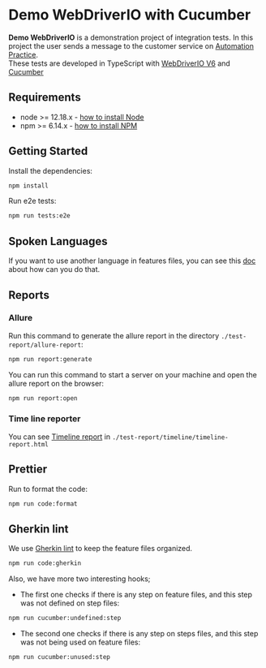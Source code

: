 # Demo WebDriverIO with Cucumber

**Demo WebDriverIO** is a demonstration project of integration tests. In this project the user sends a message to the customer service on [Automation Practice](http://automationpractice.com).  
These tests are developed in TypeScript with [WebDriverIO V6](http://webdriver.io/) and [Cucumber](https://cucumber.io/)

## Requirements

-   node >= 12.18.x - [how to install Node](https://nodejs.org/en/download/)
-   npm >= 6.14.x - [how to install NPM](https://www.npmjs.com/get-npm)

## Getting Started

Install the dependencies:

```bash
npm install
```

Run e2e tests:

```bash
npm run tests:e2e
```

## Spoken Languages

If you want to use another language in features files, you can see this [doc](https://cucumber.io/docs/gherkin/reference/#spoken-languages) about how can you do that.

## Reports

### Allure

Run this command to generate the allure report in the directory `./test-report/allure-report`:

```bash
npm run report:generate
```

You can run this command to start a server on your machine and open the allure report on the browser:

```bash
npm run report:open
```

### Time line reporter

You can see [Timeline report](https://github.com/QualityOps/wdio-timeline-reporter) in `./test-report/timeline/timeline-report.html`

## Prettier

Run to format the code:

```bash
npm run code:format
```

## Gherkin lint

We use [Gherkin lint](https://github.com/vsiakka/gherkin-lint) to keep the feature files organized.

```bash
npm run code:gherkin
```

Also, we have more two interesting hooks;

-   The first one checks if there is any step on feature files, and this step was not defined on step files:

```bash
npm run cucumber:undefined:step
```

-   The second one checks if there is any step on steps files, and this step was not being used on feature files:

```bash
npm run cucumber:unused:step
```
